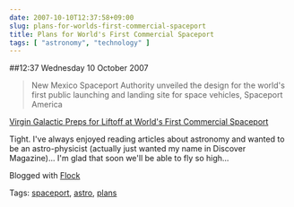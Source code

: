 ```yaml
---
date: 2007-10-10T12:37:58+09:00
slug: plans-for-worlds-first-commercial-spaceport
title: Plans for World's First Commercial Spaceport
tags: [ "astronomy", "technology" ]
---
```


##12:37 Wednesday 10 October 2007

> New Mexico Spaceport Authority unveiled the design for the world's first public launching and landing site for space vehicles, Spaceport America

[Virgin Galactic Preps for Liftoff at World's First Commercial Spaceport](http://www.wired.com/science/space/magazine/15-10/st_spaceport)


Tight. I've always enjoyed reading articles about astronomy and wanted to be an astro-physicist (actually just wanted my name in Discover Magazine)... I'm glad that soon we'll be able to fly so high...

Blogged with [Flock](http://www.flock.com/blogged-with-flock)

Tags: [spaceport](http://technorati.com/tag/spaceport), [astro](http://technorati.com/tag/astro), [ plans](http://technorati.com/tag/%20plans)
